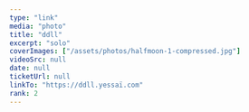 ```yaml
---
type: "link"
media: "photo"
title: "ddll"
excerpt: "solo"
coverImages: ["/assets/photos/halfmoon-1-compressed.jpg"]
videoSrc: null
date: null
ticketUrl: null
linkTo: "https://ddll.yessaï.com"
rank: 2
---
```

